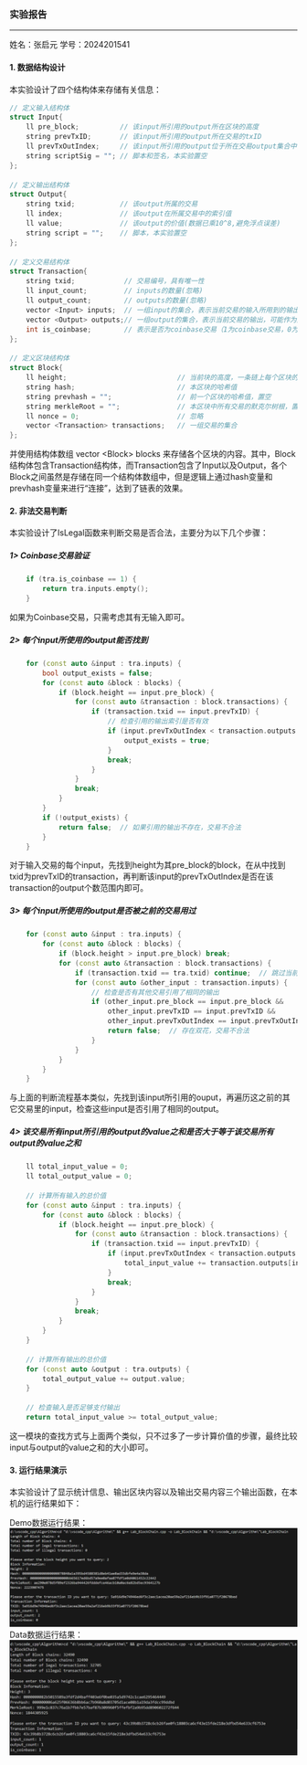 ### 实验报告
--------------
姓名：张启元
学号：2024201541

#### 1. 数据结构设计
本实验设计了四个结构体来存储有关信息：
```cpp
// 定义输入结构体
struct Input{
    ll pre_block;          // 该input所引用的output所在区块的高度
    string prevTxID;       // 该input所引用的output所在交易的txID
    ll prevTxOutIndex;     // 该input所引用的output位于所在交易output集合中的索引
    string scriptSig = ""; // 脚本和签名，本实验置空
};

// 定义输出结构体
struct Output{
    string txid;           // 该output所属的交易
    ll index;              // 该output在所属交易中的索引值
    ll value;              // 该output的价值(数据已乘10^8,避免浮点误差)
    string script = "";    // 脚本，本实验置空
};

// 定义交易结构体
struct Transaction{
    string txid;            // 交易编号，具有唯一性
    ll input_count;         // inputs的数量(忽略)
    ll output_count;        // outputs的数量(忽略)
    vector <Input> inputs;  // 一组input的集合，表示当前交易的输入所用到的输出
    vector <Output> outputs;// 一组output的集合，表示当前交易的输出，可能作为后续交易的输入
    int is_coinbase;        // 表示是否为coinbase交易（1为coinbase交易，0为非coinbase交易）
};

// 定义区块结构体
struct Block{
    ll height;                           // 当前块的高度，一条链上每个区块的Height均不相同
    string hash;                         // 本区块的哈希值
    string prevhash = "";                // 前一个区块的哈希值，置空
    string merkleRoot = "";              // 本区块中所有交易的默克尔树根，置空
    ll nonce = 0;                        // 忽略
    vector <Transaction> transactions;   // 一组交易的集合
};
```
并使用结构体数组 vector \<Block> blocks 来存储各个区块的内容。其中，Block结构体包含Transaction结构体，而Transaction包含了Input以及Output，各个Block之间虽然是存储在同一个结构体数组中，但是逻辑上通过hash变量和prevhash变量来进行“连接”，达到了链表的效果。

#### 2. 非法交易判断
本实验设计了IsLegal函数来判断交易是否合法，主要分为以下几个步骤：
##### 1> Coinbase交易验证
```cpp
    if (tra.is_coinbase == 1) {
        return tra.inputs.empty();  
    }
```
如果为Coinbase交易，只需考虑其有无输入即可。
##### 2> 每个input所使用的output能否找到
```cpp
    for (const auto &input : tra.inputs) {
        bool output_exists = false;
        for (const auto &block : blocks) {
            if (block.height == input.pre_block) {
                for (const auto &transaction : block.transactions) {
                    if (transaction.txid == input.prevTxID) {
                        // 检查引用的输出索引是否有效
                        if (input.prevTxOutIndex < transaction.outputs.size()) {
                            output_exists = true;
                        }
                        break;
                    }
                }
                break; 
            }
        }
        if (!output_exists) {
            return false;  // 如果引用的输出不存在，交易不合法
        }
    }
```
对于输入交易的每个input，先找到height为其pre_block的block，在从中找到txid为prevTxID的transaction，再判断该input的prevTxOutIndex是否在该transaction的output个数范围内即可。
##### 3> 每个input所使用的output是否被之前的交易用过
```cpp
    for (const auto &input : tra.inputs) {
        for (const auto &block : blocks) {
            if (block.height > input.pre_block) break;
            for (const auto &transaction : block.transactions) {
                if (transaction.txid == tra.txid) continue;  // 跳过当前交易自身
                for (const auto &other_input : transaction.inputs) {
                    // 检查是否有其他交易引用了相同的输出
                    if (other_input.pre_block == input.pre_block &&
                        other_input.prevTxID == input.prevTxID &&
                        other_input.prevTxOutIndex == input.prevTxOutIndex) {
                        return false;  // 存在双花，交易不合法
                    }
                }
            }
        }
    }
```
与上面的判断流程基本类似，先找到该input所引用的ouput，再遍历这之前的其它交易里的input，检查这些input是否引用了相同的output。
##### 4> 该交易所有input所引用的output的value之和是否大于等于该交易所有output的value之和
```cpp
    ll total_input_value = 0;
    ll total_output_value = 0;
    
    // 计算所有输入的总价值
    for (const auto &input : tra.inputs) {
        for (const auto &block : blocks) {
            if (block.height == input.pre_block) {
                for (const auto &transaction : block.transactions) {
                    if (transaction.txid == input.prevTxID) {
                        if (input.prevTxOutIndex < transaction.outputs.size()) {
                            total_input_value += transaction.outputs[input.prevTxOutIndex].value;
                        }
                        break;
                    }
                }
                break;
            }
        }
    }
    
    // 计算所有输出的总价值
    for (const auto &output : tra.outputs) {
        total_output_value += output.value;
    }

    // 检查输入是否足够支付输出
    return total_input_value >= total_output_value;
```
这一模块的查找方式与上面两个类似，只不过多了一步计算价值的步骤，最终比较input与output的value之和的大小即可。

#### 3. 运行结果演示
本实验设计了显示统计信息、输出区块内容以及输出交易内容三个输出函数，在本机的运行结果如下：

Demo数据运行结果：
![Demo运行结果](imgs\Lab01_Demo.png)
Data数据运行结果：
![Data运行结果](imgs\Lab01_Data.png)
